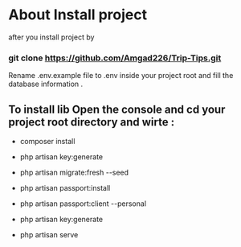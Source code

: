 
# About Install project

after you install project by 
### git clone https://github.com/Amgad226/Trip-Tips.git
 
Rename .env.example file to .env inside your project root 
and fill the database information .

## To install lib Open the console and cd your project root directory and wirte :
- composer install 

- php artisan key:generate

- php artisan migrate:fresh --seed

- php artisan passport:install

- php artisan passport:client --personal

- php artisan key:generate

- php artisan serve

